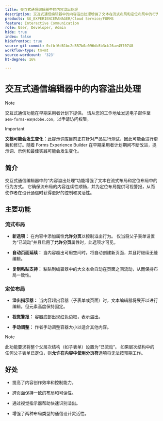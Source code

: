 ```yaml
---
title: 交互式通信编辑器中的内容溢出处理
description: 交互式通信编辑器中的内容溢出处理增强了文本在流式布局和定位布局中的行为方式。
products: SG_EXPERIENCEMANAGER/Cloud Service/FORMS
feature: Interactive Communication
role: User, Developer, Admin
hide: true
index: false
hidefromtoc: true
source-git-commit: 0cfbf6d61bc2d557b0a096db5b3cb26ae4570748
workflow-type: tm+mt
source-wordcount: '323'
ht-degree: 16%

---
```



# 交互式通信编辑器中的内容溢出处理

>[!NOTE]
>
> 交互式通信功能在早期采用者计划下提供。 请从您的工作地址发送电子邮件至 `aem-forms-ea@adobe.com`，以申请访问权限。

>[!IMPORTANT]
>
> **文档可能会发生变化**：此提示词库目前正在针对产品进行测试，因此可能会进行更新和修订。随着 Forms Experience Builder 在早期采用者计划期间不断改进，提示词、示例和最佳实践可能会发生变化。

## 简介

交互式通信编辑器中的“内容溢出处理”功能增强了文本在流式布局和定位布局中的行为方式。
它确保流布局的内容连续性顺畅，并为定位布局提供可视警报，从而使作者在设计通信时获得更好的控制和灵活性。

## 主要功能

### 流式布局

- **新选项：**
在内容中添加属性**允许分页**&#x200B;以控制溢出行为。 仅当将父子表单设置为“已流动”并且启用了&#x200B;**允许分页**&#x200B;属性时，此选项才可见。

- **自动页面延续：**
当内容超出可用空间时，将自动创建新页面，并且将继续无缝编辑。

- **复制粘贴支持：**
粘贴到编辑器中的大文本会自动在页面之间流动，从而保持布局一致性。

### 定位布局

- **溢出指示器：**
当内容超出容器（子表单或页面）时，文本编辑器将展开以进行编辑，但元素高度保持固定。

- **视觉警报：**
容器底部出现红色边框，表示溢出。

- **手动调整：**
作者手动调整容器大小以适合其他内容。

>[!NOTE]
>
> 此功能要求将整个父层次结构（如子表单）设置为“已流动”。 如果层次结构中的任何父子表单已定位，则&#x200B;**允许在内容中使用分页符**&#x200B;选项将无法按预期工作。

## 好处

- 提高了内容创作效率和控制能力。

- 跨页面保持一致的布局和可读性。

- 通过视觉指示器帮助快速识别溢出。

- 增强了两种布局类型的通信设计灵活性。

